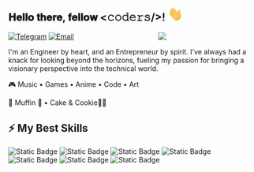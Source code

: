 <h2> 𝐇𝐞𝐥𝐥𝐨 𝐭𝐡𝐞𝐫𝐞, 𝐟𝐞𝐥𝐥𝐨𝐰 <𝚌𝚘𝚍𝚎𝚛𝚜/>! <img src="https://raw.githubusercontent.com/ABSphreak/ABSphreak/master/gifs/Hi.gif" width="30px"></h2>

<img align='right' src='https://user-images.githubusercontent.com/5713670/87202985-820dcb80-c2b6-11ea-9f56-7ec461c497c3.gif' width='200"'>

[![Telegram](https://img.shields.io/badge/@imikao-2CA5E0?logo=telegram&logoColor=white&style=for-the-badge&link=https://t.me/imikao/)](https://t.me/imikao)
[![Email](https://img.shields.io/badge/me@ikao.dev-D14836?style=for-the-badge&logo=gmail&logoColor=white&link=mailto:me@ikao.dev)](mailto:me@ikao.dev)

I'm an Engineer by heart, and an Entrepreneur by spirit. I've always had a knack for looking beyond the horizons, fueling my passion for bringing a visionary perspective into the technical world.

🎮 Music • Games • Anime • Code • Art

🐾 Muffin 🐰 • Cake & Cookie🐤🐥


## ⚡ My Best Skills
![Static Badge](https://img.shields.io/badge/C%23-239120?style=for-the-badge&logo=c-sharp&logoColor=white) ![Static Badge](https://img.shields.io/badge/.NET-5C2D91?style=for-the-badge&logo=.net&logoColor=white) ![Static Badge](https://img.shields.io/badge/Unity-100000?style=for-the-badge&logo=unity&logoColor=white) ![Static Badge](https://img.shields.io/badge/JavaScript-F7DF1E?style=for-the-badge&logo=javascript&logoColor=black) ![Static Badge](https://img.shields.io/badge/TypeScript-007ACC?style=for-the-badge&logo=typescript&logoColor=white) ![Static Badge](https://img.shields.io/badge/PostgreSQL-316192?style=for-the-badge&logo=postgresql&logoColor=white) ![Static Badge](https://camo.githubusercontent.com/a50ae92ae073c2d49ad15163ad138b5f7b68107b0f32176c9c3aaa325eec1fa3/68747470733a2f2f696d672e736869656c64732e696f2f7374617469632f76313f7374796c653d666f722d7468652d6261646765266d6573736167653d436c69636b486f75736526636f6c6f723d323232323232266c6f676f3d436c69636b486f757365266c6f676f436f6c6f723d464643433031266c6162656c3d)
